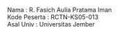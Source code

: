 Nama : R. Fasich Aulia Pratama Iman </br>
Kode Peserta : RCTN-KS05-013</br>
Asal Univ : Universitas Jember
